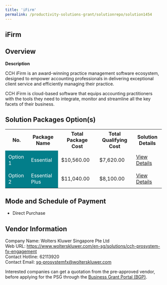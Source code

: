 ```yaml
---
title: 'iFirm'
permalink: /productivity-solutions-grant/solutionrepo/solution1454
---
```


## iFirm

## Overview

**Description**

CCH iFirm is an award-winning practice management software ecosystem, designed to empower accounting professionals in delivering exceptional client service and efficiently managing their practice.

CCH iFirm is cloud-based software that equips accounting practitioners with the tools they need to integrate, monitor and streamline all the key facets of their business.

## Solution Packages Option(s)

<table>
<tr>
<th><b>No.</b></th>
<th><b>Package Name</b></th>
<th><b>Total Package Cost</b></th>
<th><b>Total Qualifying Cost</b></th>
<th><b>Solution Details</b></th>
</tr>
<tr>
<td style='padding: 10px; background-color: #037E8A; color: #FFFFFF;'>Option 1</td>
<td style='padding: 10px; background-color: #037E8A; color: #FFFFFF;'>Essential </td>
<td style='padding: 10px;'>$10,560.00</td>
<td style='padding: 10px;'>$7,620.00</td>
<td style='padding: 10px;'><a href='/images/psg/Wolters_Kluwer_Singapore_iFirm_05102023_Desensitised_Annex3_Part1.pdf' target='_blank'>View Details</a></td>
</tr>
<tr>
<td style='padding: 10px; background-color: #037E8A; color: #FFFFFF;'>Option 2</td>
<td style='padding: 10px; background-color: #037E8A; color: #FFFFFF;'>Essential Plus </td>
<td style='padding: 10px;'>$11,040.00</td>
<td style='padding: 10px;'>$8,100.00</td>
<td style='padding: 10px;'><a href='/images/psg/Wolters_Kluwer_Singapore_iFirm_05102023_Desensitised_Annex3_Part2.pdf' target='_blank'>View Details</a></td>
</tr>
</table>

## Mode and Schedule of Payment

 - Direct Purchase

## Vendor Information

 Company Name: Wolters Kluwer Singapore Pte Ltd<br>Web URL: https://www.wolterskluwer.com/en-sg/solutions/cch-prosystem-fx-engagement <br>Contact Hotline: 62113920 <br>Contact Email: sg-prosystemfx@wolterskluwer.com <br>

Interested companies can get a quotation from the pre-approved vendor, before applying for the PSG through the <a href='https://www.businessgrants.gov.sg/' target='_blank' rel='noopener'>Business Grant Portal (BGP)</a>.

<script src="/jquery/resize-tables.js"></script>
